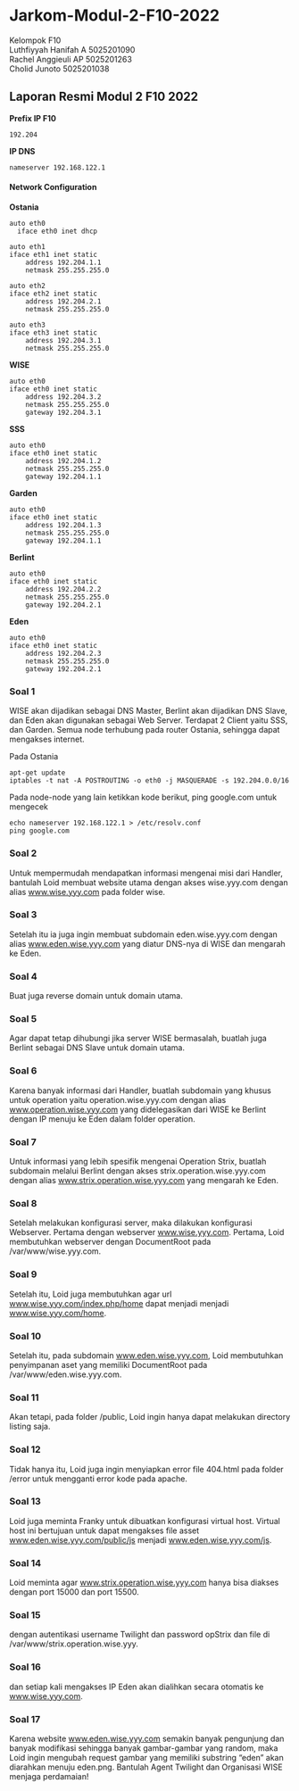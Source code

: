 # Jarkom-Modul-2-F10-2022

Kelompok F10 <br/>
Luthfiyyah Hanifah A  5025201090 <br/>
Rachel Anggieuli AP   5025201263 <br/>
Cholid Junoto         5025201038 <br/>

## Laporan Resmi Modul 2 F10 2022

**Prefix IP F10**

    192.204
**IP DNS**

    nameserver 192.168.122.1

#### Network Configuration
**Ostania**

    auto eth0
      iface eth0 inet dhcp

    auto eth1
    iface eth1 inet static
	    address 192.204.1.1
	    netmask 255.255.255.0

    auto eth2
    iface eth2 inet static
	    address 192.204.2.1
	    netmask 255.255.255.0

    auto eth3
    iface eth3 inet static
	    address 192.204.3.1
	    netmask 255.255.255.0
      
**WISE**

    auto eth0
    iface eth0 inet static
	    address 192.204.3.2
	    netmask 255.255.255.0
	    gateway 192.204.3.1

**SSS**

    auto eth0
    iface eth0 inet static
	    address 192.204.1.2
	    netmask 255.255.255.0
	    gateway 192.204.1.1

**Garden**

    auto eth0
    iface eth0 inet static
	    address 192.204.1.3
	    netmask 255.255.255.0
	    gateway 192.204.1.1

**Berlint**

    auto eth0
    iface eth0 inet static
	    address 192.204.2.2
	    netmask 255.255.255.0
	    gateway 192.204.2.1

**Eden**

    auto eth0
    iface eth0 inet static
	    address 192.204.2.3
	    netmask 255.255.255.0
	    gateway 192.204.2.1

### Soal 1
WISE akan dijadikan sebagai DNS Master, Berlint akan dijadikan DNS Slave, dan Eden akan digunakan sebagai Web Server. Terdapat 2 Client yaitu SSS, dan Garden. Semua node terhubung pada router Ostania, sehingga dapat mengakses internet.

Pada Ostania

	apt-get update
	iptables -t nat -A POSTROUTING -o eth0 -j MASQUERADE -s 192.204.0.0/16

Pada node-node yang lain ketikkan kode berikut, ping google.com untuk mengecek

	echo nameserver 192.168.122.1 > /etc/resolv.conf
	ping google.com



### Soal 2
Untuk mempermudah mendapatkan informasi mengenai misi dari Handler, bantulah Loid membuat website utama dengan akses wise.yyy.com dengan alias www.wise.yyy.com pada folder wise.

### Soal 3
Setelah itu ia juga ingin membuat subdomain eden.wise.yyy.com dengan alias www.eden.wise.yyy.com yang diatur DNS-nya di WISE dan mengarah ke Eden.

### Soal 4
Buat juga reverse domain untuk domain utama.

### Soal 5
Agar dapat tetap dihubungi jika server WISE bermasalah, buatlah juga Berlint sebagai DNS Slave untuk domain utama.

### Soal 6
Karena banyak informasi dari Handler, buatlah subdomain yang khusus untuk operation yaitu operation.wise.yyy.com dengan alias www.operation.wise.yyy.com yang didelegasikan dari WISE ke Berlint dengan IP menuju ke Eden dalam folder operation.

### Soal 7
Untuk informasi yang lebih spesifik mengenai Operation Strix, buatlah subdomain melalui Berlint dengan akses strix.operation.wise.yyy.com dengan alias www.strix.operation.wise.yyy.com yang mengarah ke Eden.

### Soal 8
Setelah melakukan konfigurasi server, maka dilakukan konfigurasi Webserver. Pertama dengan webserver www.wise.yyy.com. Pertama, Loid membutuhkan webserver dengan DocumentRoot pada /var/www/wise.yyy.com.

### Soal 9
Setelah itu, Loid juga membutuhkan agar url www.wise.yyy.com/index.php/home dapat menjadi menjadi www.wise.yyy.com/home.

### Soal 10
Setelah itu, pada subdomain www.eden.wise.yyy.com, Loid membutuhkan penyimpanan aset yang memiliki DocumentRoot pada /var/www/eden.wise.yyy.com.

### Soal 11
Akan tetapi, pada folder /public, Loid ingin hanya dapat melakukan directory listing saja.

### Soal 12
Tidak hanya itu, Loid juga ingin menyiapkan error file 404.html pada folder /error untuk mengganti error kode pada apache.

### Soal 13
Loid juga meminta Franky untuk dibuatkan konfigurasi virtual host. Virtual host ini bertujuan untuk dapat mengakses file asset www.eden.wise.yyy.com/public/js menjadi www.eden.wise.yyy.com/js.

### Soal 14
Loid meminta agar www.strix.operation.wise.yyy.com hanya bisa diakses dengan port 15000 dan port 15500.

### Soal 15
dengan autentikasi username Twilight dan password opStrix dan file di /var/www/strix.operation.wise.yyy.

### Soal 16
dan setiap kali mengakses IP Eden akan dialihkan secara otomatis ke www.wise.yyy.com.

### Soal 17
Karena website
www.eden.wise.yyy.com semakin banyak pengunjung dan banyak modifikasi sehingga banyak gambar-gambar yang random, maka Loid ingin mengubah request gambar yang memiliki substring “eden” akan diarahkan menuju eden.png. Bantulah Agent Twilight dan Organisasi WISE menjaga perdamaian!
